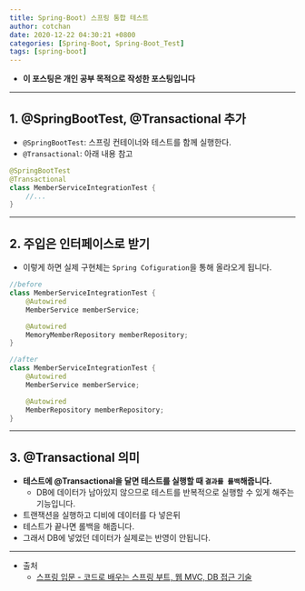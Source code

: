 ```yaml
---
title: Spring-Boot) 스프링 통합 테스트 
author: cotchan 
date: 2020-12-22 04:30:21 +0800 
categories: [Spring-Boot, Spring-Boot_Test]
tags: [spring-boot] 
---
```


+ **이 포스팅은 개인 공부 목적으로 작성한 포스팅입니다**

---

## 1. @SpringBootTest, @Transactional 추가

+ `@SpringBootTest`: 스프링 컨테이너와 테스트를 함께 실행한다.
+ `@Transactional`: 아래 내용 참고

```java
@SpringBootTest
@Transactional
class MemberServiceIntegrationTest {
	//...
}
```

---

## 2. 주입은 인터페이스로 받기

+ 이렇게 하면 실제 구현체는 `Spring Cofiguration`을 통해 올라오게 됩니다.

```java
//before
class MemberServiceIntegrationTest {
    @Autowired
    MemberService memberService;

    @Autowired
    MemoryMemberRepository memberRepository;
}
```

```java
//after
class MemberServiceIntegrationTest {
    @Autowired
    MemberService memberService;

    @Autowired
    MemberRepository memberRepository;
}
```

---

## 3. @Transactional 의미

+ **테스트에 @Transactional을 달면 테스트를 실행할 때 `결과를 롤백`해줍니다.** 
    + DB에 데이터가 남아있지 않으므로 테스트를 반복적으로 실행할 수 있게 해주는 기능입니다. 
+ 트랜잭션을 실행하고 디비에 데이터를 다 넣은뒤
+ 테스트가 끝나면 롤백을 해줍니다. 
+ 그래서 DB에 넣었던 데이터가 실제로는 반영이 안됩니다.


---

+ 출처
	+ [스프링 입문 - 코드로 배우는 스프링 부트, 웹 MVC, DB 접근 기술](https://www.inflearn.com/course/%EC%8A%A4%ED%94%84%EB%A7%81-%EC%9E%85%EB%AC%B8-%EC%8A%A4%ED%94%84%EB%A7%81%EB%B6%80%ED%8A%B8/dashboard)
